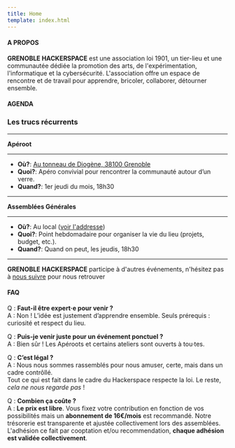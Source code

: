 ```yaml
---
title: Home
template: index.html
---
```


<h4 class="bg-2">A PROPOS</h4>

**GRENOBLE HACKERSPACE** est une association loi 1901, un tier-lieu et une communautée dédiée la promotion des arts, de l'expérimentation, l'informatique et la cybersécurité. L'association offre un espace de rencontre et de travail pour apprendre, bricoler, collaborer, détourner ensemble.


<h4 class="bg-2">AGENDA</h4>

### Les trucs récurrents

---

**Apéroot**

---

- **Où?**: [Au tonneau de Diogène, 38100 Grenoble](https://shorturl.at/mJfBF)
- **Quoi?**: Apéro convivial pour rencontrer la communauté autour d’un verre.
- **Quand?**: 1er jeudi du mois, 18h30

---

**Assemblées Générales**

---

- **Où?**: Au local ([voir l'addresse](/contact.html))
- **Quoi?**: Point hebdomadaire pour organiser la vie du lieu (projets, budget, etc.).
- **Quand?**: Quand on peut, les jeudis, 18h30

---

**GRENOBLE HACKERSPACE** participe à d'autres événements, n'hésitez pas à [nous suivre](/contact.html) pour nous retrouver

<h4 class="bg-2">FAQ</h4>

Q : **Faut-il être expert·e pour venir ?** <br>
A : Non ! L’idée est justement d’apprendre ensemble. Seuls prérequis : curiosité et respect du lieu.

Q : **Puis-je venir juste pour un événement ponctuel ?** <br>
A : Bien sûr ! Les Apéroots et certains ateliers sont ouverts à tou·tes.

Q : **C’est légal ?** <br>
A : Nous nous sommes rassemblés pour nous amuser, certe, mais dans un cadre contrôllé.<br>
    Tout ce qui est fait dans le cadre du Hackerspace respecte la loi. Le reste, *cela ne nous regarde pas* !

Q : **Combien ça coûte ?** <br>
A : **Le prix est libre**. Vous fixez votre contribution en fonction de vos possibilités mais un **abonnement de 16€/mois** est recommandé. Notre trésorerie est transparente et ajustée collectivement lors des assemblées. L'adhésion ce fait par cooptation et/ou recommendation, **chaque adhésion est validée collectivement**.
